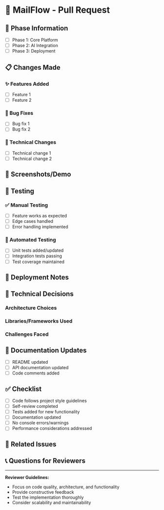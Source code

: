 # 📧 MailFlow - Pull Request

## 🎯 Phase Information
- [ ] Phase 1: Core Platform
- [ ] Phase 2: AI Integration  
- [ ] Phase 3: Deployment

## 📋 Changes Made

### ✨ Features Added
- [ ] Feature 1
- [ ] Feature 2

### 🐛 Bug Fixes
- [ ] Bug fix 1
- [ ] Bug fix 2

### 🔧 Technical Changes
- [ ] Technical change 1
- [ ] Technical change 2

## 📸 Screenshots/Demo

<!-- Add screenshots or GIFs showing your implementation -->

## 🧪 Testing

### ✅ Manual Testing
- [ ] Feature works as expected
- [ ] Edge cases handled
- [ ] Error handling implemented

### 🔬 Automated Testing
- [ ] Unit tests added/updated
- [ ] Integration tests passing
- [ ] Test coverage maintained

## 🚀 Deployment Notes

<!-- Any special deployment considerations -->

## 💭 Technical Decisions

### Architecture Choices
<!-- Explain your architectural decisions -->

### Libraries/Frameworks Used
<!-- List and justify your technology choices -->

### Challenges Faced
<!-- Describe any challenges and how you solved them -->

## 📝 Documentation Updates
- [ ] README updated
- [ ] API documentation updated
- [ ] Code comments added

## ✅ Checklist
- [ ] Code follows project style guidelines
- [ ] Self-review completed
- [ ] Tests added for new functionality
- [ ] Documentation updated
- [ ] No console errors/warnings
- [ ] Performance considerations addressed

## 🔗 Related Issues
<!-- Link any related issues -->

## 📞 Questions for Reviewers
<!-- Any specific questions or areas you'd like feedback on -->

---

**Reviewer Guidelines:**
- Focus on code quality, architecture, and functionality
- Provide constructive feedback
- Test the implementation thoroughly
- Consider scalability and maintainability